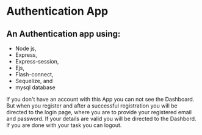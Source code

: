 # Authentication App

## An Authentication app using:
* Node js,
* Express,
* Express-session,
* Ejs,
* Flash-connect,
* Sequelize, and
* mysql database


If you don't have an account with this App you can not see the Dashboard. But when you register and after a successful registration you will be directed to the login page, where you are to provide your registered email and password. If your details are valid you will be directed to the Dashbord.
If you are done with your task you can logout.